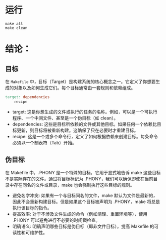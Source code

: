 
# 运行

```shell
make all
make clean
```

# 结论：

## 目标

在 `Makefile` 中，目标（Target）是构建系统的核心概念之一。它定义了你想要生成的对象以及如何生成它们。每个目标通常由一套规则和依赖组成。

```makefile
target: dependencies
    recipe
```

* target: 这是你想生成的文件或执行的任务的名称。例如，可以是一个可执行程序、一个中间文件、甚至是一个伪目标（如 clean）。
* dependencies: 这些是目标所依赖的文件或其他目标。如果任何一个依赖比目标更新，则目标将被重新构建。这确保了只在必要时才重建目标。
* recipe: 这是一个或多个命令行，定义了如何根据依赖来创建目标。每条命令必须以一个制表符（Tab）开始。

## 伪目标

在 Makefile 中，.PHONY 是一个特殊的目标，它用于显式地告诉 make 这些目标不是实际存在的文件。通过将目标标记为 .PHONY，我们可以确保即使在当前目录中存在同名的文件或目录，make 也会强制执行这些目标的规则。
- 避免名字冲突: 如果有一个与目标同名的文件，make 默认为文件是最新的，因此不会重新构建目标。但是如果这个目标被声明为 .PHONY，make 将总是执行该目标的指令。
- 提高效率: 对于不涉及文件生成的命令（例如清理、重置环境等），使用 .PHONY 可以避免进行不必要的时间戳检查。
- 明确语义: 明确声明哪些目标是伪目标（即非文件目标），提高 Makefile 的可读性和可维护性。